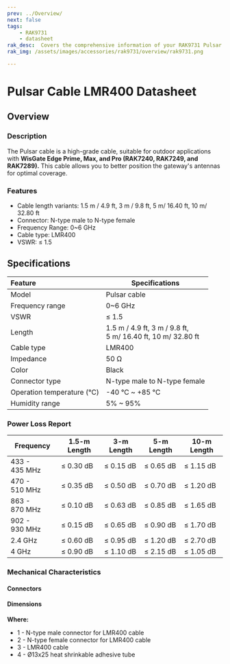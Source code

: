 ```yaml
---
prev: ../Overview/
next: false
tags: 
    - RAK9731
    - datasheet
rak_desc:  Covers the comprehensive information of your RAK9731 Pulsar Cable LMR400 to help you in using it. This information includes technical specifications and characteristics.
rak_img: /assets/images/accessories/rak9731/overview/rak9731.png

---
```


# Pulsar Cable LMR400 Datasheet

## Overview

### Description

The Pulsar cable is a high-grade cable, suitable for outdoor applications with **WisGate Edge Prime, Max, and Pro (RAK7240, RAK7249, and RAK7289).**  This cable allows you to better position the gateway's antennas for optimal coverage.

### Features

-   Cable length variants: 1.5&nbsp;m / 4.9&nbsp;ft, 3&nbsp;m / 9.8&nbsp;ft, 5&nbsp;m/ 16.40&nbsp;ft, 10&nbsp;m/ 32.80&nbsp;ft
-   Connector: N-type male to N-type female
-   Frequency Range: 0~6&nbsp;GHz
-   Cable type: LMR400
-   VSWR: ≤ 1.5

## Specifications

| Feature                    | Specifications                                                                                         |
| :------------------------- | ------------------------------------------------------------------------------------------------------ |
| Model                      | Pulsar cable                                                                                           |
| Frequency range            | 0~6&nbsp;GHz                                                                                           |
| VSWR                       | ≤ 1.5                                                                                                  |
| Length                     | 1.5&nbsp;m / 4.9&nbsp;ft, 3&nbsp;m / 9.8&nbsp;ft, <br>5&nbsp;m/ 16.40&nbsp;ft, 10&nbsp;m/ 32.80&nbsp;ft |
| Cable type                 | LMR400                                                                                                 |
| Impedance                  | 50&nbsp;Ω                                                                                              |
| Color                      | Black                                                                                                  |
| Connector type             | N-type male to N-type female                                                                           |
| Operation temperature (°C) | -40&nbsp;°C ~ +85&nbsp;°C                                                                              |
| Humidity range             | 5% ~ 95%                                                                                               |


### Power Loss Report

| Frequency          | 1.5-m Length   | 3-m Length     | 5-m Length     | 10-m Length    |
| ------------------ | -------------- | -------------- | -------------- | -------------- |
| 433 - 435&nbsp;MHz | ≤ 0.30&nbsp;dB | ≤ 0.15&nbsp;dB | ≤ 0.65&nbsp;dB | ≤ 1.15&nbsp;dB |
| 470 - 510&nbsp;MHz | ≤ 0.35&nbsp;dB | ≤ 0.50&nbsp;dB | ≤ 0.70&nbsp;dB | ≤ 1.20&nbsp;dB |
| 863 - 870&nbsp;MHz | ≤ 0.10&nbsp;dB | ≤ 0.63&nbsp;dB | ≤ 0.85&nbsp;dB | ≤ 1.65&nbsp;dB |
| 902 - 930&nbsp;MHz | ≤ 0.15&nbsp;dB | ≤ 0.65&nbsp;dB | ≤ 0.90&nbsp;dB | ≤ 1.70&nbsp;dB |
| 2.4&nbsp;GHz       | ≤ 0.60&nbsp;dB | ≤ 0.95&nbsp;dB | ≤ 1.20&nbsp;dB | ≤ 2.70&nbsp;dB |
| 4&nbsp;GHz         | ≤ 0.90&nbsp;dB | ≤ 1.10&nbsp;dB | ≤ 2.15&nbsp;dB | ≤ 1.05&nbsp;dB |

### Mechanical Characteristics

#### Connectors 

<rk-img
  src="/assets/images/accessories/rak9731/datasheet/connectors.png"
  width="45%"
  caption="Connector Types"
/>


#### Dimensions

<rk-img
  src="/assets/images/accessories/rak9731/datasheet/dimension.png"
  width="85%"
  caption="Pulsar Cable Dimensions"
/>

<b>Where:</b>


- 1 - N-type male connector for LMR400 cable
- 2 - N-type female connector for LMR400 cable
- 3 - LMR400 cable
- 4 - Ø13x25 heat shrinkable adhesive tube

